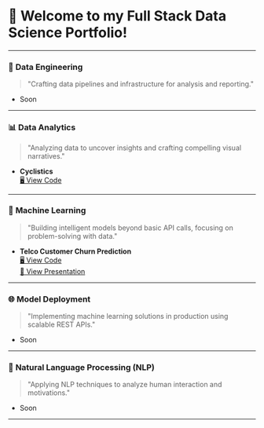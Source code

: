 # 🚀 Welcome to my Full Stack Data Science Portfolio!

---

### 🔧 **Data Engineering**
> "Crafting data pipelines and infrastructure for analysis and reporting."

- Soon

---

### 📊 **Data Analytics**
> "Analyzing data to uncover insights and crafting compelling visual narratives."

- **Cyclistics**  
  [🖥️ View Code](https://github.com/fandanabil1379/Cyclistics)

---

### 🤖 **Machine Learning**
> "Building intelligent models beyond basic API calls, focusing on problem-solving with data."

- **Telco Customer Churn Prediction**  
  [🖥️ View Code](https://github.com/fandanabil1379/Cyclistics)  
  [📑 View Presentation](/pdf/sample_presentation.pdf)

---

### 🌐 **Model Deployment**
> "Implementing machine learning solutions in production using scalable REST APIs."

- Soon

---

### 💬 **Natural Language Processing (NLP)**
> "Applying NLP techniques to analyze human interaction and motivations."  

- Soon
  
---
